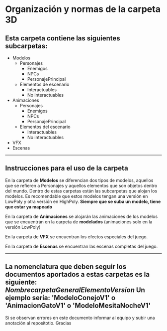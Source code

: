 # Organización y normas de la carpeta 3D
## Esta carpeta contiene las siguientes subcarpetas:
* Modelos
    * Personajes
      * Enemigos
      * NPCs
      * PersonajePrincipal
    * Elementos de escenario
      * Interactuables
      * No interactuables 
* Animaciones
    * Personajes
      * Enemigos
      * NPCs
      * PersonajePrincipal
    * Elementos del escenario
      * Interactuables
      * No interactuables 
* VFX
* Escenas

---

## Instrucciones para el uso de la carpeta
En la carpeta de **Modelos** se diferencian dos tipos de modelos, aquellos que se refieren a Personajes y aquellos elementos que son objetos dentro del mundo. Dentro de estas carpetas están las subcarpetas que alojan los modelos. Es recomendable que estos modelos tengan una versión en LowPoly y otra versión en HighPoly. **Siempre que se suba un modelo, tiene que estar ya mapeado**  


En la carpeta de **Animaciones** se alojarán las animaciones de los modelos que se encuentrán en la carpeta de **modelados** (animaciones solo en la versión LowPoly)  


En la carpeta de **VFX** se encuentran los efectos especiales del juego.  


En la carpeta de **Escenas** se encuentran las escenas completas del juego.

---
**La nomenclatura que deben seguir los documentos aportados a estas carpetas es la siguiente:** ***NombrecarpetaGeneralElementoVersion*** Un ejemplo sería: 'ModeloConejoV1' o 'AnimacionGatoV1' o 'ModeloMesitaNocheV1'
---
Si se observan errores en este documento informar al equipo y subir una anotación al repositotio. Gracias

